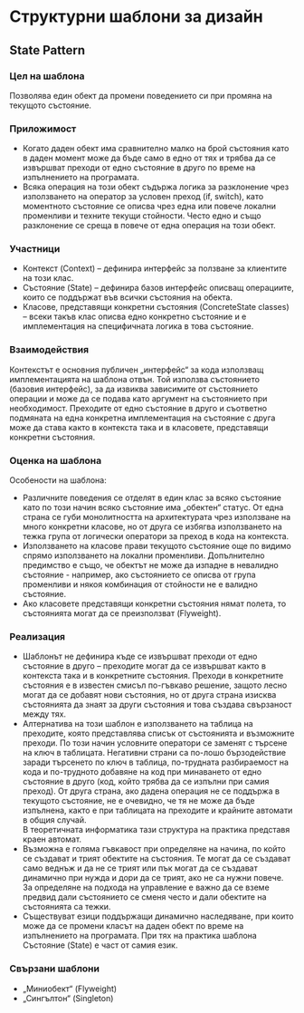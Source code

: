 #     Структурни шаблони за дизайн
##    State Pattern
### Цел на шаблона
Позволява един обект да промени поведението си при промяна на текущото състояние. 

### Приложимост
*	Когато даден обект има сравнително малко на брой състояния като в даден момент може да бъде само в едно от тях и трябва да се извършват преходи от едно състояние в друго по време на изпълнението на програмата. 
*	Всяка операция на този обект съдържа логика за разклонение чрез използването на оператор за условен преход (if, switch),  като моментното състояние се описва чрез една или повече локални променливи и техните текущи стойности. Често едно и също разклонение се среща в повече от една операция на този обект.  

### Участници
*	Контекст (Context) – дефинира интерфейс за ползване за клиентите на този клас.
*	Състояние (State) – дефинира базов интерфейс описващ операциите, които се поддържат във всички състояния на обекта. 
*	Класове, представящи конкретни състояния (ConcreteState classes) – всеки такъв клас описва едно конкретно състояние и е имплементация на специфичната логика в това състояние.  

### Взаимодействия
Контекстът е основния публичен „интерфейс“ за кода използващ имплементацията на шаблона отвън. Той използва състоянието (базовия интерфейс), за да извиква зависимите от състоянието операции и може да се подава като аргумент на състоянието при необходимост. Преходите от едно състояние в друго и съответно подмяната на една конкретна имплементация на състояние с друга може да става както в контекста така и в класовете, представящи конкретни състояния.  

### Оценка на шаблона
Особености на шаблона:

*	Различните поведения се отделят в един клас за всяко състояние като по този начин всяко състояние има „обектен“ статус. От една страна се губи монолитността на архитектурата чрез използване на много конкретни класове, но от друга се избягва използването на тежка група от логически оператори за преход в кода на контекста.   
*	Използването на класове прави текущото състояние още по видимо спрямо използването на локални променливи. Допълнително предимство е също, че обектът не може да изпадне в невалидно състояние - например, ако състоянието се описва от група променливи и някоя комбинация от стойности не е валидно състояние.  
*	Ако класовете представящи конкретни състояния нямат полета, то състоянията могат да се преизползват (Flyweight). 

### Реализация
*	Шаблонът не дефинира къде се извършват преходи от едно състояние в друго – преходите могат да се извършват както в контекста така и в конкретните състояния. Преходи в конкретните състояния е в известен смисъл по-гъвкаво решение, защото лесно могат да се добавят нови състояния, но от друга страна изисква състоянията да знаят за други състояния и това създава свързаност между тях. 
*	Алтернатива на този шаблон е използването на таблица на преходите, която представлява списък от състоянията и възможните преходи. По този начин условните оператори се заменят с търсене на ключ в таблицата. Негативни страни са по-лошо бързодействие заради търсенето по ключ в таблица, по-трудната разбираемост на кода и по-трудното добавяне на код при минаването от едно състояние в друго (код, който трябва да се изпълни при самия преход). От друга страна, ако дадена операция не се поддържа в текущото състояние, не е очевидно, че тя не може да бъде изпълнена, както е при таблицата на преходите и крайните автомати в общия случай.  
В теоретичната информатика тази структура на практика представя краен автомат.  
*	Възможна е голяма гъвкавост при определяне на начина, по който се създават и трият обектите на състояния. Те могат да се създават само веднъж и да не се трият или пък могат да се създават динамично при нужда и дори да се трият, ако не са нужни повече. За определяне на подхода на управление е важно да се вземе предвид дали състоянието се сменя често и дали обектите на състоянията са тежки. 
*	Съществуват езици поддържащи динамично наследяване, при които може да се промени класът на даден обект по време на изпълнението на програмата. При тях на практика шаблона Състояние (State) е част от самия език. 

### Свързани шаблони
* „Миниобект“ (Flyweight) 
* „Сингълтон“ (Singleton)



